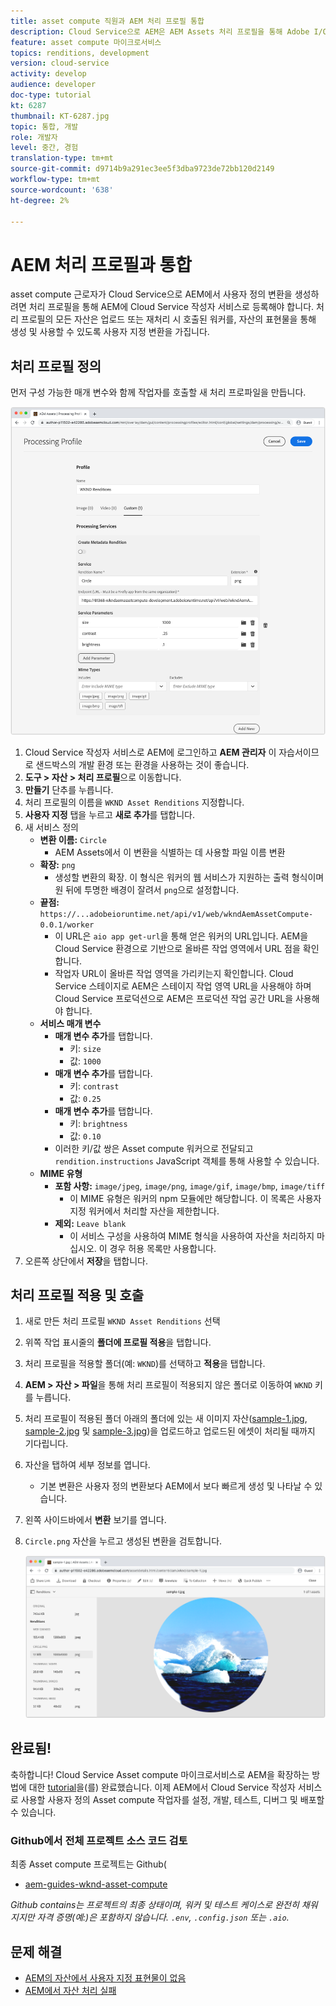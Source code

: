 ```yaml
---
title: asset compute 직원과 AEM 처리 프로필 통합
description: Cloud Service으로 AEM은 AEM Assets 처리 프로필을 통해 Adobe I/O Runtime에 배포된 Asset compute 근로자와 통합됩니다. 처리 프로필은 사용자 지정 작업자를 사용하여 특정 자산을 처리하고 작업자가 생성한 파일을 자산 표현물로 저장하도록 작성자 서비스에 구성됩니다.
feature: asset compute 마이크로서비스
topics: renditions, development
version: cloud-service
activity: develop
audience: developer
doc-type: tutorial
kt: 6287
thumbnail: KT-6287.jpg
topic: 통합, 개발
role: 개발자
level: 중간, 경험
translation-type: tm+mt
source-git-commit: d9714b9a291ec3ee5f3dba9723de72bb120d2149
workflow-type: tm+mt
source-wordcount: '638'
ht-degree: 2%

---
```



# AEM 처리 프로필과 통합

asset compute 근로자가 Cloud Service으로 AEM에서 사용자 정의 변환을 생성하려면 처리 프로필을 통해 AEM에 Cloud Service 작성자 서비스로 등록해야 합니다. 처리 프로필의 모든 자산은 업로드 또는 재처리 시 호출된 워커를, 자산의 표현물을 통해 생성 및 사용할 수 있도록 사용자 지정 변환을 가집니다.

## 처리 프로필 정의

먼저 구성 가능한 매개 변수와 함께 작업자를 호출할 새 처리 프로파일을 만듭니다.

![처리 프로필](./assets/processing-profiles/new-processing-profile.png)

1. Cloud Service 작성자 서비스로 AEM에 로그인하고 __AEM 관리자__ 이 자습서이므로 샌드박스의 개발 환경 또는 환경을 사용하는 것이 좋습니다.
1. __도구 > 자산 > 처리 프로필__&#x200B;으로 이동합니다.
1. __만들기__ 단추를 누릅니다.
1. 처리 프로필의 이름을 `WKND Asset Renditions` 지정합니다.
1. __사용자 지정__ 탭을 누르고 __새로 추가__&#x200B;를 탭합니다.
1. 새 서비스 정의
   + __변환 이름:__ `Circle`
      + AEM Assets에서 이 변환을 식별하는 데 사용할 파일 이름 변환
   + __확장:__ `png`
      + 생성할 변환의 확장. 이 형식은 워커의 웹 서비스가 지원하는 출력 형식이며 원 뒤에 투명한 배경이 잘려서 `png`으로 설정합니다.
   + __끝점:__ `https://...adobeioruntime.net/api/v1/web/wkndAemAssetCompute-0.0.1/worker`
      + 이 URL은 `aio app get-url`을 통해 얻은 워커의 URL입니다. AEM을 Cloud Service 환경으로 기반으로 올바른 작업 영역에서 URL 점을 확인합니다.
      + 작업자 URL이 올바른 작업 영역을 가리키는지 확인합니다. Cloud Service 스테이지로 AEM은 스테이지 작업 영역 URL을 사용해야 하며 Cloud Service 프로덕션으로 AEM은 프로덕션 작업 공간 URL을 사용해야 합니다.
   + __서비스 매개 변수__
      + __매개 변수 추가__&#x200B;를 탭합니다.
         + 키: `size`
         + 값: `1000`
      + __매개 변수 추가__&#x200B;를 탭합니다.
         + 키: `contrast`
         + 값: `0.25`
      + __매개 변수 추가__&#x200B;를 탭합니다.
         + 키: `brightness`
         + 값: `0.10`
      + 이러한 키/값 쌍은 Asset compute 워커으로 전달되고 `rendition.instructions` JavaScript 객체를 통해 사용할 수 있습니다.
   + __MIME 유형__
      + __포함 사항:__ `image/jpeg`,  `image/png`,  `image/gif`,  `image/bmp`,  `image/tiff`
         + 이 MIME 유형은 워커의 npm 모듈에만 해당합니다. 이 목록은 사용자 지정 워커에서 처리할 자산을 제한합니다.
      + __제외:__ `Leave blank`
         + 이 서비스 구성을 사용하여 MIME 형식을 사용하여 자산을 처리하지 마십시오. 이 경우 허용 목록만 사용합니다.
1. 오른쪽 상단에서 __저장__&#x200B;을 탭합니다.

## 처리 프로필 적용 및 호출

1. 새로 만든 처리 프로필 `WKND Asset Renditions` 선택
1. 위쪽 작업 표시줄의 __폴더에 프로필 적용__&#x200B;을 탭합니다.
1. 처리 프로필을 적용할 폴더(예: `WKND`)를 선택하고 __적용__&#x200B;을 탭합니다.
1. __AEM > 자산 > 파일__&#x200B;을 통해 처리 프로필이 적용되지 않은 폴더로 이동하여 `WKND` 키를 누릅니다.
1. 처리 프로필이 적용된 폴더 아래의 폴더에 있는 새 이미지 자산([sample-1.jpg](../assets/samples/sample-1.jpg), [sample-2.jpg](../assets/samples/sample-2.jpg) 및 [sample-3.jpg](../assets/samples/sample-3.jpg))을 업로드하고 업로드된 에셋이 처리될 때까지 기다립니다.
1. 자산을 탭하여 세부 정보를 엽니다.
   + 기본 변환은 사용자 정의 변환보다 AEM에서 보다 빠르게 생성 및 나타날 수 있습니다.
1. 왼쪽 사이드바에서 __변환__ 보기를 엽니다.
1. `Circle.png` 자산을 누르고 생성된 변환을 검토합니다.

   ![생성된 변환](./assets/processing-profiles/rendition.png)

## 완료됨!

축하합니다! Cloud Service Asset compute 마이크로서비스로 AEM을 확장하는 방법에 대한 [tutorial](../overview.md)을(를) 완료했습니다. 이제 AEM에서 Cloud Service 작성자 서비스로 사용할 사용자 정의 Asset compute 작업자를 설정, 개발, 테스트, 디버그 및 배포할 수 있습니다.

### Github에서 전체 프로젝트 소스 코드 검토

최종 Asset compute 프로젝트는 Github(

+ [aem-guides-wknd-asset-compute](https://github.com/adobe/aem-guides-wknd-asset-compute)

_Github contains는 프로젝트의 최종 상태이며, 워커 및 테스트 케이스로 완전히 채워지지만 자격 증명(예:)은 포함하지 않습니다. `.env`,  `.config.json` 또는 `.aio`._

## 문제 해결

+ [AEM의 자산에서 사용자 지정 표현물이 없음](../troubleshooting.md#custom-rendition-missing-from-asset)
+ [AEM에서 자산 처리 실패](../troubleshooting.md#asset-processing-fails)
